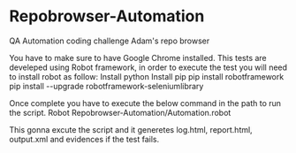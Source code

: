 # Repobrowser-Automation
QA Automation coding challenge Adam's repo browser

You have to make sure to have Google Chrome installed.
This tests are develeped using Robot framework, in order to execute the test you will need to install robot as follow:
Install python 
Install pip
pip install robotframework
pip install --upgrade robotframework-seleniumlibrary

Once complete you have to execute the below command in the path to run the script.
Robot Repobrowser-Automation/Automation.robot 

This gonna excute the script and it generetes log.html, report.html, output.xml and evidences if the test fails.
